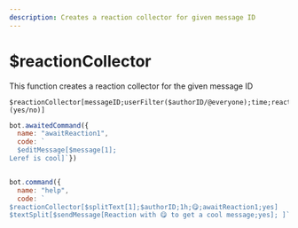 ```yaml
---
description: Creates a reaction collector for given message ID
---
```


# $reactionCollector

This function creates a reaction collector for the given message ID

```
$reactionCollector[messageID;userFilter($authorID/@everyone);time;reaction1,reaction2,...;command1,command2,...;removeReactions (yes/no)]
```

````javascript
bot.awaitedCommand({
  name: "awaitReaction1",
  code: `
  $editMessage[$message[1];
Leref is cool]`})


bot.command({
  name: "help",
  code: `
$reactionCollector[$splitText[1];$authorID;1h;😋;awaitReaction1;yes]
$textSplit[$sendMessage[Reaction with 😋 to get a cool message;yes]; ]`})```
````
